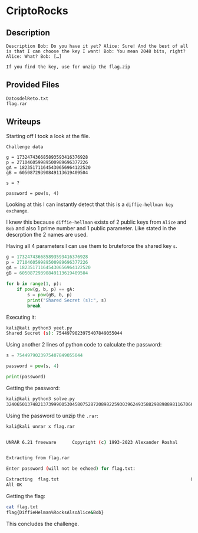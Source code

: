 # CriptoRocks 

## Description
```
Description Bob: Do you have it yet? Alice: Sure! And the best of all is that I can choose the key I want! Bob: You mean 2048 bits, right? Alice: What? Bob: […]

If you find the key, use for unzip the flag.zip
```

## Provided Files
```
DatosdelReto.txt
flag.rar
```

## Writeups

Starting off I took a look at the file. <br/>
```
Challenge data

g = 173247436685893593416376928
p = 271046059989500989696377226
gA = 182351711645430656964122520
gB = 60508729390849113619409504

s = ?

password = pow(s, 4)
```

Looking at this I can instantly detect that this is a `diffie-hellman key exchange`. <br/>

I knew this because `diffie-hellman` exists of 2 public keys from `Alice` and `Bob` and also 1 prime number and 1 public parameter. Like stated in the descrption the 2 names are used. <br/>

Having all 4 parameters I can use them to bruteforce the shared key `s`. <br/>
```py
g = 173247436685893593416376928
p = 271046059989500989696377226
gA = 182351711645430656964122520
gB = 60508729390849113619409504

for b in range(1, p):
    if pow(g, b, p) == gA:
        s = pow(gB, b, p)
        print("Shared Secret (s):", s)
        break
```

Executing it: <br/>
```sh
kali@kali python3 yeet.py   
Shared Secret (s): 7544979023975407849055044
```

Using another 2 lines of python code to calculate the password: <br/>
```py
s = 7544979023975407849055044

password = pow(s, 4)

print(password)
```

Getting the password: <br/>
```sh
kali@kali python3 solve.py
3240650137482137399900530458075287208982259303962493588298898898116706676976752352360865234008228096
```

Using the password to unzip the `.rar`: <br/>
```sh
kali@kali unrar x flag.rar                            


UNRAR 6.21 freeware      Copyright (c) 1993-2023 Alexander Roshal


Extracting from flag.rar

Enter password (will not be echoed) for flag.txt: 

Extracting  flag.txt                                                  OK 
All OK
```

Getting the flag: <br/>
```sh
cat flag.txt
flag{DiffieHelman%RocksAlsoAlice&Bob} 
```

This concludes the challenge. 